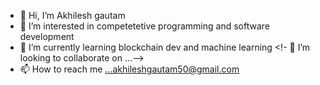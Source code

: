 - 👋 Hi, I’m Akhilesh gautam
- 👀 I’m interested in competetetive programming and software development 
- 🌱 I’m currently learning blockchain dev and machine learning
<!- 💞️ I’m looking to collaborate on ...-->
- 📫 How to reach me ...akhileshgautam50@gmail.com

<!---
akgt90/akgt90 is a ✨ special ✨ repository because its `README.md` (this file) appears on your GitHub profile.
You can click the Preview link to take a look at your changes.
--->
